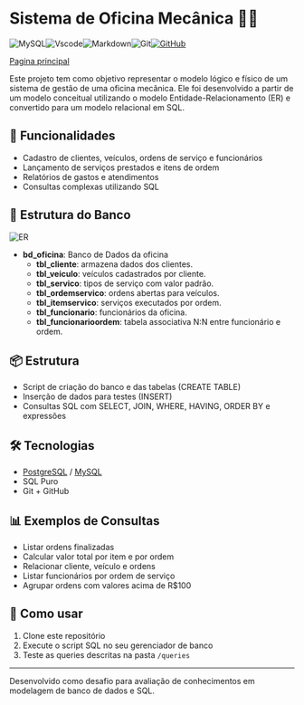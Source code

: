 # Sistema de Oficina Mecânica 🚗🔧

![MySQL](https://img.shields.io/badge/MySQL-00000F?style=for-the-badge&logo=mysql&logoColor=white)![Vscode](https://img.shields.io/badge/Vscode-007ACC?style=for-the-badge&logo=visual-studio-code&logoColor=white)![Markdown](https://img.shields.io/badge/Markdown-000?style=for-the-badge&logo=markdown)![Git](https://img.shields.io/badge/GIT-E44C30?style=for-the-badge&logo=git&logoColor=white)[![GitHub](https://img.shields.io/badge/GitHub-100000?style=for-the-badge&logo=github&logoColor=white)](https://github.com/SEUUSERNAME)

[Pagina principal](/README.md)

Este projeto tem como objetivo representar o modelo lógico e físico de um sistema de gestão de uma oficina mecânica. Ele foi desenvolvido a partir de um modelo conceitual utilizando o modelo Entidade-Relacionamento (ER) e convertido para um modelo relacional em SQL.

## 🎯 Funcionalidades

- Cadastro de clientes, veículos, ordens de serviço e funcionários
- Lançamento de serviços prestados e itens de ordem
- Relatórios de gastos e atendimentos
- Consultas complexas utilizando SQL

## 🧱 Estrutura do Banco

![ER](Imagem/model.jpg)

- **bd_oficina**: Banco de Dados da oficina
  - **tbl_cliente**: armazena dados dos clientes.
  - **tbl_veiculo**: veículos cadastrados por cliente.
  - **tbl_servico**: tipos de serviço com valor padrão.
  - **tbl_ordemservico**: ordens abertas para veículos.
  - **tbl_itemservico**: serviços executados por ordem.
  - **tbl_funcionario**: funcionários da oficina.
  - **tbl_funcionarioordem**: tabela associativa N:N entre funcionário e ordem.

## 📦 Estrutura

- Script de criação do banco e das tabelas (CREATE TABLE)
- Inserção de dados para testes (INSERT)
- Consultas SQL com SELECT, JOIN, WHERE, HAVING, ORDER BY e expressões

## 🛠️ Tecnologias

- [PostgreSQL]() / [MySQL](https://dev.mysql.com/downloads/workbench/)
- SQL Puro
- Git + GitHub

## 📊 Exemplos de Consultas

- Listar ordens finalizadas
- Calcular valor total por item e por ordem
- Relacionar cliente, veículo e ordens
- Listar funcionários por ordem de serviço
- Agrupar ordens com valores acima de R$100

## 📁 Como usar

1. Clone este repositório
2. Execute o script SQL no seu gerenciador de banco
3. Teste as queries descritas na pasta `/queries`

---

Desenvolvido como desafio para avaliação de conhecimentos em modelagem de banco de dados e SQL.
